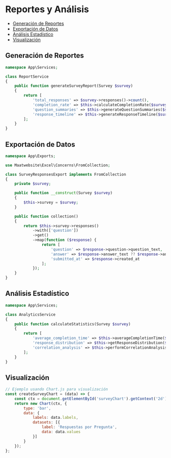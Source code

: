 # Reportes y Análisis

- [Generación de Reportes](#report-generation)
- [Exportación de Datos](#data-export)
- [Análisis Estadístico](#statistical-analysis)
- [Visualización](#visualization)

<a name="report-generation"></a>
## Generación de Reportes

```php
namespace App\Services;

class ReportService
{
    public function generateSurveyReport(Survey $survey)
    {
        return [
            'total_responses' => $survey->responses()->count(),
            'completion_rate' => $this->calculateCompletionRate($survey),
            'question_summaries' => $this->generateQuestionSummaries($survey),
            'response_timeline' => $this->generateResponseTimeline($survey)
        ];
    }
}
```

<a name="data-export"></a>
## Exportación de Datos

```php
namespace App\Exports;

use Maatwebsite\Excel\Concerns\FromCollection;

class SurveyResponsesExport implements FromCollection
{
    private $survey;

    public function __construct(Survey $survey)
    {
        $this->survey = $survey;
    }

    public function collection()
    {
        return $this->survey->responses()
            ->with(['question'])
            ->get()
            ->map(function ($response) {
                return [
                    'question' => $response->question->question_text,
                    'answer' => $response->answer_text ?? $response->answer_value,
                    'submitted_at' => $response->created_at
                ];
            });
    }
}
```

<a name="statistical-analysis"></a>
## Análisis Estadístico

```php
namespace App\Services;

class AnalyticsService
{
    public function calculateStatistics(Survey $survey)
    {
        return [
            'average_completion_time' => $this->averageCompletionTime($survey),
            'response_distribution' => $this->getResponseDistribution($survey),
            'correlation_analysis' => $this->performCorrelationAnalysis($survey)
        ];
    }
}
```

<a name="visualization"></a>
## Visualización

```javascript
// Ejemplo usando Chart.js para visualización
const createSurveyChart = (data) => {
    const ctx = document.getElementById('surveyChart').getContext('2d');
    return new Chart(ctx, {
        type: 'bar',
        data: {
            labels: data.labels,
            datasets: [{
                label: 'Respuestas por Pregunta',
                data: data.values
            }]
        }
    });
};
```